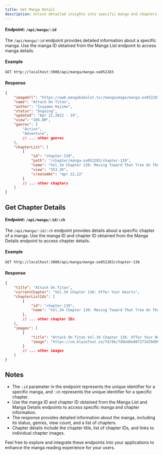 ```yaml
---
title: Get Manga Detail
description: Unlock detailed insights into specific manga and chapters with the Manga Detail API endpoints. Utilize /api/manga/:id to retrieve comprehensive details about a particular manga using its unique identifier. Access chapter-specific information through /api/manga/:id/:ch, providing details on chapter titles, associated images, and more. Seamlessly integrate these endpoints into your applications to elevate the manga reading experience for your users. Dive into the world of manga effortlessly by exploring and utilizing these powerful API features.
---
```


#### Endpoint: `/api/manga/:id`

The `/api/manga/:id` endpoint provides detailed information about a specific manga. Use the manga ID obtained from the Manga List endpoint to access manga details.

#### Example

```http
GET http://localhost:3000/api/manga/manga-oa952283
```

#### Response

```json
{
    "imageUrl": "https://ww6.mangakakalot.tv//mangaimage/manga-oa952283.jpg",
    "name": "Attack On Titan",
    "author": "Isayama Hajime",
    "status": "Ongoing",
    "updated": "Apr 22,2022 - 19",
    "view": "105.8M",
    "genres": [
        "Action",
        "Adventure",
        // ... other genres
    ],
    "chapterList": [
        {
            "id": "chapter-139",
            "path": "/chapter/manga-oa952283/chapter-139",
            "name": "Vol.34 Chapter 139: Moving Toward That Tree On The Hill",
            "view": "353.2K",
            "createdAt": "Apr 22,22"
        }
        // ... other chapters
    ]
}
```

## Get Chapter Details

#### Endpoint: `/api/manga/:id/:ch`

The `/api/manga/:id/:ch` endpoint provides details about a specific chapter of a manga. Use the manga ID and chapter ID obtained from the Manga Details endpoint to access chapter details.

#### Example

```http
GET http://localhost:3000/api/manga/manga-oa952283/chapter-136
```

#### Response

```json
{
    "title": "Attack On Titan",
    "currentChapter": "Vol.34 Chapter 136: Offer Your Hearts",
    "chapterListIds": [
        {
            "id": "chapter-139",
            "name": "Vol.34 Chapter 139: Moving Toward That Tree On The Hill"
        },
        // ... other chapter IDs
    ],
    "images": [
        {
            "title": "Attack On Titan Vol.34 Chapter 136: Offer Your Hearts page 1 - Mangakakalot",
            "image": "https://cm.blazefast.co/7d/9b/7d9b48e08f2f3d39d96ef17ada153901.jpg"
        }
        // ... other images
    ]
}
```

## Notes

- The `:id` parameter in the endpoint represents the unique identifier for a specific manga, and `:ch` represents the unique identifier for a specific chapter.
- Use the manga ID and chapter ID obtained from the Manga List and Manga Details endpoints to access specific manga and chapter information.
- The response provides detailed information about the manga, including its status, genres, view count, and a list of chapters.
- Chapter details include the chapter title, list of chapter IDs, and links to individual chapter images.

Feel free to explore and integrate these endpoints into your applications to enhance the manga reading experience for your users.
